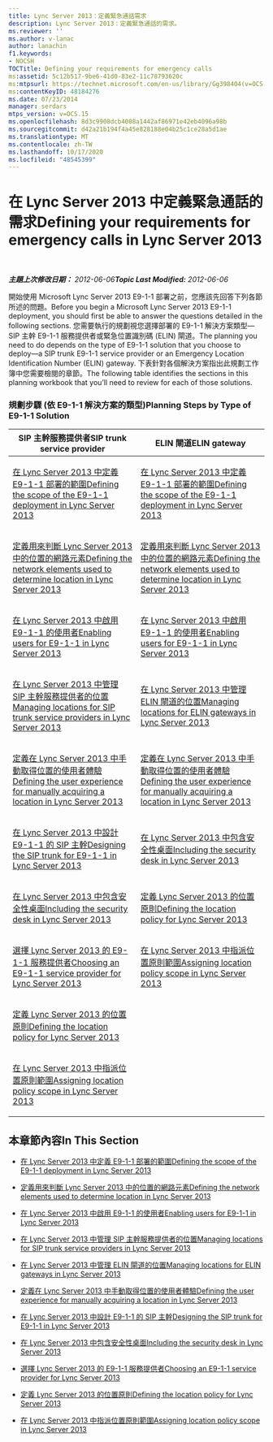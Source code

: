```yaml
---
title: Lync Server 2013：定義緊急通話需求
description: Lync Server 2013：定義緊急通話的需求。
ms.reviewer: ''
ms.author: v-lanac
author: lanachin
f1.keywords:
- NOCSH
TOCTitle: Defining your requirements for emergency calls
ms:assetid: 5c12b517-9be6-41d0-83e2-11c78793620c
ms:mtpsurl: https://technet.microsoft.com/en-us/library/Gg398404(v=OCS.15)
ms:contentKeyID: 48184276
ms.date: 07/23/2014
manager: serdars
mtps_version: v=OCS.15
ms.openlocfilehash: 8d3c9908dcb4008a1442af86971e42eb4096a98b
ms.sourcegitcommit: d42a21b194f4a45e828188e04b25c1ce28a5d1ae
ms.translationtype: MT
ms.contentlocale: zh-TW
ms.lasthandoff: 10/17/2020
ms.locfileid: "48545399"
---
```

# <a name="defining-your-requirements-for-emergency-calls-in-lync-server-2013"></a><span data-ttu-id="96e34-103">在 Lync Server 2013 中定義緊急通話的需求</span><span class="sxs-lookup"><span data-stu-id="96e34-103">Defining your requirements for emergency calls in Lync Server 2013</span></span>

<div data-xmlns="http://www.w3.org/1999/xhtml">

<div class="topic" data-xmlns="http://www.w3.org/1999/xhtml" data-msxsl="urn:schemas-microsoft-com:xslt" data-cs="https://msdn.microsoft.com/">

<div data-asp="https://msdn2.microsoft.com/asp">



</div>

<div id="mainSection">

<div id="mainBody">

<span> </span>

<span data-ttu-id="96e34-104">_**主題上次修改日期：** 2012-06-06_</span><span class="sxs-lookup"><span data-stu-id="96e34-104">_**Topic Last Modified:** 2012-06-06_</span></span>

<span data-ttu-id="96e34-105">開始使用 Microsoft Lync Server 2013 E9-1-1 部署之前，您應該先回答下列各節所述的問題。</span><span class="sxs-lookup"><span data-stu-id="96e34-105">Before you begin a Microsoft Lync Server 2013 E9-1-1 deployment, you should first be able to answer the questions detailed in the following sections.</span></span> <span data-ttu-id="96e34-106">您需要執行的規劃視您選擇部署的 E9-1-1 解決方案類型— SIP 主幹 E9-1-1 服務提供者或緊急位置識別碼 (ELIN) 閘道。</span><span class="sxs-lookup"><span data-stu-id="96e34-106">The planning you need to do depends on the type of E9-1-1 solution that you choose to deploy—a SIP trunk E9-1-1 service provider or an Emergency Location Identification Number (ELIN) gateway.</span></span> <span data-ttu-id="96e34-107">下表針對各個解決方案指出此規劃工作簿中您需要檢閱的章節。</span><span class="sxs-lookup"><span data-stu-id="96e34-107">The following table identifies the sections in this planning workbook that you’ll need to review for each of those solutions.</span></span>

### <a name="planning-steps-by-type-of-e9-1-1-solution"></a><span data-ttu-id="96e34-108">規劃步驟 (依 E9-1-1 解決方案的類型)</span><span class="sxs-lookup"><span data-stu-id="96e34-108">Planning Steps by Type of E9-1-1 Solution</span></span>

<table>
<colgroup>
<col style="width: 50%" />
<col style="width: 50%" />
</colgroup>
<thead>
<tr class="header">
<th><span data-ttu-id="96e34-109">SIP 主幹服務提供者</span><span class="sxs-lookup"><span data-stu-id="96e34-109">SIP trunk service provider</span></span></th>
<th><span data-ttu-id="96e34-110">ELIN 閘道</span><span class="sxs-lookup"><span data-stu-id="96e34-110">ELIN gateway</span></span></th>
</tr>
</thead>
<tbody>
<tr class="odd">
<td><p><span data-ttu-id="96e34-111"><a href="lync-server-2013-defining-the-scope-of-the-e9-1-1-deployment.md">在 Lync Server 2013 中定義 E9-1-1 部署的範圍</a></span><span class="sxs-lookup"><span data-stu-id="96e34-111"><a href="lync-server-2013-defining-the-scope-of-the-e9-1-1-deployment.md">Defining the scope of the E9-1-1 deployment in Lync Server 2013</a></span></span></p></td>
<td><p><span data-ttu-id="96e34-112"><a href="lync-server-2013-defining-the-scope-of-the-e9-1-1-deployment.md">在 Lync Server 2013 中定義 E9-1-1 部署的範圍</a></span><span class="sxs-lookup"><span data-stu-id="96e34-112"><a href="lync-server-2013-defining-the-scope-of-the-e9-1-1-deployment.md">Defining the scope of the E9-1-1 deployment in Lync Server 2013</a></span></span></p></td>
</tr>
<tr class="even">
<td><p><span data-ttu-id="96e34-113"><a href="lync-server-2013-defining-the-network-elements-used-to-determine-location.md">定義用來判斷 Lync Server 2013 中的位置的網路元素</a></span><span class="sxs-lookup"><span data-stu-id="96e34-113"><a href="lync-server-2013-defining-the-network-elements-used-to-determine-location.md">Defining the network elements used to determine location in Lync Server 2013</a></span></span></p></td>
<td><p><span data-ttu-id="96e34-114"><a href="lync-server-2013-defining-the-network-elements-used-to-determine-location.md">定義用來判斷 Lync Server 2013 中的位置的網路元素</a></span><span class="sxs-lookup"><span data-stu-id="96e34-114"><a href="lync-server-2013-defining-the-network-elements-used-to-determine-location.md">Defining the network elements used to determine location in Lync Server 2013</a></span></span></p></td>
</tr>
<tr class="odd">
<td><p><span data-ttu-id="96e34-115"><a href="lync-server-2013-enabling-users-for-e9-1-1.md">在 Lync Server 2013 中啟用 E9-1-1 的使用者</a></span><span class="sxs-lookup"><span data-stu-id="96e34-115"><a href="lync-server-2013-enabling-users-for-e9-1-1.md">Enabling users for E9-1-1 in Lync Server 2013</a></span></span></p></td>
<td><p><span data-ttu-id="96e34-116"><a href="lync-server-2013-enabling-users-for-e9-1-1.md">在 Lync Server 2013 中啟用 E9-1-1 的使用者</a></span><span class="sxs-lookup"><span data-stu-id="96e34-116"><a href="lync-server-2013-enabling-users-for-e9-1-1.md">Enabling users for E9-1-1 in Lync Server 2013</a></span></span></p></td>
</tr>
<tr class="even">
<td><p><span data-ttu-id="96e34-117"><a href="lync-server-2013-managing-locations-for-sip-trunk-service-providers.md">在 Lync Server 2013 中管理 SIP 主幹服務提供者的位置</a></span><span class="sxs-lookup"><span data-stu-id="96e34-117"><a href="lync-server-2013-managing-locations-for-sip-trunk-service-providers.md">Managing locations for SIP trunk service providers in Lync Server 2013</a></span></span></p></td>
<td><p><span data-ttu-id="96e34-118"><a href="lync-server-2013-managing-locations-for-elin-gateways.md">在 Lync Server 2013 中管理 ELIN 閘道的位置</a></span><span class="sxs-lookup"><span data-stu-id="96e34-118"><a href="lync-server-2013-managing-locations-for-elin-gateways.md">Managing locations for ELIN gateways in Lync Server 2013</a></span></span></p></td>
</tr>
<tr class="odd">
<td><p><span data-ttu-id="96e34-119"><a href="lync-server-2013-defining-the-user-experience-for-manually-acquiring-a-location.md">定義在 Lync Server 2013 中手動取得位置的使用者體驗</a></span><span class="sxs-lookup"><span data-stu-id="96e34-119"><a href="lync-server-2013-defining-the-user-experience-for-manually-acquiring-a-location.md">Defining the user experience for manually acquiring a location in Lync Server 2013</a></span></span></p></td>
<td><p><span data-ttu-id="96e34-120"><a href="lync-server-2013-defining-the-user-experience-for-manually-acquiring-a-location.md">定義在 Lync Server 2013 中手動取得位置的使用者體驗</a></span><span class="sxs-lookup"><span data-stu-id="96e34-120"><a href="lync-server-2013-defining-the-user-experience-for-manually-acquiring-a-location.md">Defining the user experience for manually acquiring a location in Lync Server 2013</a></span></span></p></td>
</tr>
<tr class="even">
<td><p><span data-ttu-id="96e34-121"><a href="lync-server-2013-designing-the-sip-trunk-for-e9-1-1.md">在 Lync Server 2013 中設計 E9-1-1 的 SIP 主幹</a></span><span class="sxs-lookup"><span data-stu-id="96e34-121"><a href="lync-server-2013-designing-the-sip-trunk-for-e9-1-1.md">Designing the SIP trunk for E9-1-1 in Lync Server 2013</a></span></span></p></td>
<td><p><span data-ttu-id="96e34-122"><a href="lync-server-2013-including-the-security-desk.md">在 Lync Server 2013 中包含安全性桌面</a></span><span class="sxs-lookup"><span data-stu-id="96e34-122"><a href="lync-server-2013-including-the-security-desk.md">Including the security desk in Lync Server 2013</a></span></span></p></td>
</tr>
<tr class="odd">
<td><p><span data-ttu-id="96e34-123"><a href="lync-server-2013-including-the-security-desk.md">在 Lync Server 2013 中包含安全性桌面</a></span><span class="sxs-lookup"><span data-stu-id="96e34-123"><a href="lync-server-2013-including-the-security-desk.md">Including the security desk in Lync Server 2013</a></span></span></p></td>
<td><p><span data-ttu-id="96e34-124"><a href="lync-server-2013-defining-the-location-policy.md">定義 Lync Server 2013 的位置原則</a></span><span class="sxs-lookup"><span data-stu-id="96e34-124"><a href="lync-server-2013-defining-the-location-policy.md">Defining the location policy for Lync Server 2013</a></span></span></p></td>
</tr>
<tr class="even">
<td><p><span data-ttu-id="96e34-125"><a href="lync-server-2013-choosing-an-e9-1-1-service-provider.md">選擇 Lync Server 2013 的 E9-1-1 服務提供者</a></span><span class="sxs-lookup"><span data-stu-id="96e34-125"><a href="lync-server-2013-choosing-an-e9-1-1-service-provider.md">Choosing an E9-1-1 service provider for Lync Server 2013</a></span></span></p></td>
<td><p><span data-ttu-id="96e34-126"><a href="lync-server-2013-assigning-location-policy-scope.md">在 Lync Server 2013 中指派位置原則範圍</a></span><span class="sxs-lookup"><span data-stu-id="96e34-126"><a href="lync-server-2013-assigning-location-policy-scope.md">Assigning location policy scope in Lync Server 2013</a></span></span></p></td>
</tr>
<tr class="odd">
<td><p><span data-ttu-id="96e34-127"><a href="lync-server-2013-defining-the-location-policy.md">定義 Lync Server 2013 的位置原則</a></span><span class="sxs-lookup"><span data-stu-id="96e34-127"><a href="lync-server-2013-defining-the-location-policy.md">Defining the location policy for Lync Server 2013</a></span></span></p></td>
<td></td>
</tr>
<tr class="even">
<td><p><span data-ttu-id="96e34-128"><a href="lync-server-2013-assigning-location-policy-scope.md">在 Lync Server 2013 中指派位置原則範圍</a></span><span class="sxs-lookup"><span data-stu-id="96e34-128"><a href="lync-server-2013-assigning-location-policy-scope.md">Assigning location policy scope in Lync Server 2013</a></span></span></p></td>
<td></td>
</tr>
</tbody>
</table>


<div>

## <a name="in-this-section"></a><span data-ttu-id="96e34-129">本章節內容</span><span class="sxs-lookup"><span data-stu-id="96e34-129">In This Section</span></span>

  - [<span data-ttu-id="96e34-130">在 Lync Server 2013 中定義 E9-1-1 部署的範圍</span><span class="sxs-lookup"><span data-stu-id="96e34-130">Defining the scope of the E9-1-1 deployment in Lync Server 2013</span></span>](lync-server-2013-defining-the-scope-of-the-e9-1-1-deployment.md)

  - [<span data-ttu-id="96e34-131">定義用來判斷 Lync Server 2013 中的位置的網路元素</span><span class="sxs-lookup"><span data-stu-id="96e34-131">Defining the network elements used to determine location in Lync Server 2013</span></span>](lync-server-2013-defining-the-network-elements-used-to-determine-location.md)

  - [<span data-ttu-id="96e34-132">在 Lync Server 2013 中啟用 E9-1-1 的使用者</span><span class="sxs-lookup"><span data-stu-id="96e34-132">Enabling users for E9-1-1 in Lync Server 2013</span></span>](lync-server-2013-enabling-users-for-e9-1-1.md)

  - [<span data-ttu-id="96e34-133">在 Lync Server 2013 中管理 SIP 主幹服務提供者的位置</span><span class="sxs-lookup"><span data-stu-id="96e34-133">Managing locations for SIP trunk service providers in Lync Server 2013</span></span>](lync-server-2013-managing-locations-for-sip-trunk-service-providers.md)

  - [<span data-ttu-id="96e34-134">在 Lync Server 2013 中管理 ELIN 閘道的位置</span><span class="sxs-lookup"><span data-stu-id="96e34-134">Managing locations for ELIN gateways in Lync Server 2013</span></span>](lync-server-2013-managing-locations-for-elin-gateways.md)

  - [<span data-ttu-id="96e34-135">定義在 Lync Server 2013 中手動取得位置的使用者體驗</span><span class="sxs-lookup"><span data-stu-id="96e34-135">Defining the user experience for manually acquiring a location in Lync Server 2013</span></span>](lync-server-2013-defining-the-user-experience-for-manually-acquiring-a-location.md)

  - [<span data-ttu-id="96e34-136">在 Lync Server 2013 中設計 E9-1-1 的 SIP 主幹</span><span class="sxs-lookup"><span data-stu-id="96e34-136">Designing the SIP trunk for E9-1-1 in Lync Server 2013</span></span>](lync-server-2013-designing-the-sip-trunk-for-e9-1-1.md)

  - [<span data-ttu-id="96e34-137">在 Lync Server 2013 中包含安全性桌面</span><span class="sxs-lookup"><span data-stu-id="96e34-137">Including the security desk in Lync Server 2013</span></span>](lync-server-2013-including-the-security-desk.md)

  - [<span data-ttu-id="96e34-138">選擇 Lync Server 2013 的 E9-1-1 服務提供者</span><span class="sxs-lookup"><span data-stu-id="96e34-138">Choosing an E9-1-1 service provider for Lync Server 2013</span></span>](lync-server-2013-choosing-an-e9-1-1-service-provider.md)

  - [<span data-ttu-id="96e34-139">定義 Lync Server 2013 的位置原則</span><span class="sxs-lookup"><span data-stu-id="96e34-139">Defining the location policy for Lync Server 2013</span></span>](lync-server-2013-defining-the-location-policy.md)

  - [<span data-ttu-id="96e34-140">在 Lync Server 2013 中指派位置原則範圍</span><span class="sxs-lookup"><span data-stu-id="96e34-140">Assigning location policy scope in Lync Server 2013</span></span>](lync-server-2013-assigning-location-policy-scope.md)

</div>

</div>

<span> </span>

</div>

</div>

</div>

